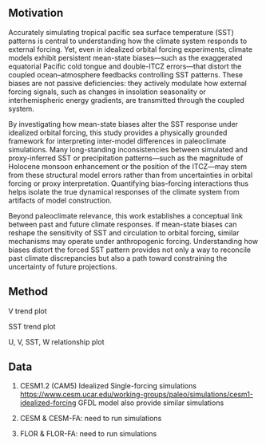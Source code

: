 ## Motivation

Accurately simulating tropical pacific sea surface temperature (SST) patterns is central to understanding how the climate system responds to external forcing. Yet, even in idealized orbital forcing experiments, climate models exhibit persistent mean-state biases—such as the exaggerated equatorial Pacific cold tongue and double-ITCZ errors—that distort the coupled ocean–atmosphere feedbacks controlling SST patterns. These biases are not passive deficiencies: they actively modulate how external forcing signals, such as changes in insolation seasonality or interhemispheric energy gradients, are transmitted through the coupled system.

By investigating how mean-state biases alter the SST response under idealized orbital forcing, this study provides a physically grounded framework for interpreting inter-model differences in paleoclimate simulations. Many long-standing inconsistencies between simulated and proxy-inferred SST or precipitation patterns—such as the magnitude of Holocene monsoon enhancement or the position of the ITCZ—may stem from these structural model errors rather than from uncertainties in orbital forcing or proxy interpretation. Quantifying bias–forcing interactions thus helps isolate the true dynamical responses of the climate system from artifacts of model construction.

Beyond paleoclimate relevance, this work establishes a conceptual link between past and future climate responses. If mean-state biases can reshape the sensitivity of SST and circulation to orbital forcing, similar mechanisms may operate under anthropogenic forcing. Understanding how biases distort the forced SST pattern provides not only a way to reconcile past climate discrepancies but also a path toward constraining the uncertainty of future projections.


## Method
V trend plot

SST trend plot

U, V, SST, W relationship plot

## Data
1. CESM1.2 (CAM5) Idealized Single-forcing simulations
https://www.cesm.ucar.edu/working-groups/paleo/simulations/cesm1-idealized-forcing
GFDL model also provide similar simulations  

2. CESM & CESM-FA: need to run simulations

3. FLOR & FLOR-FA: need to run simulations
 
